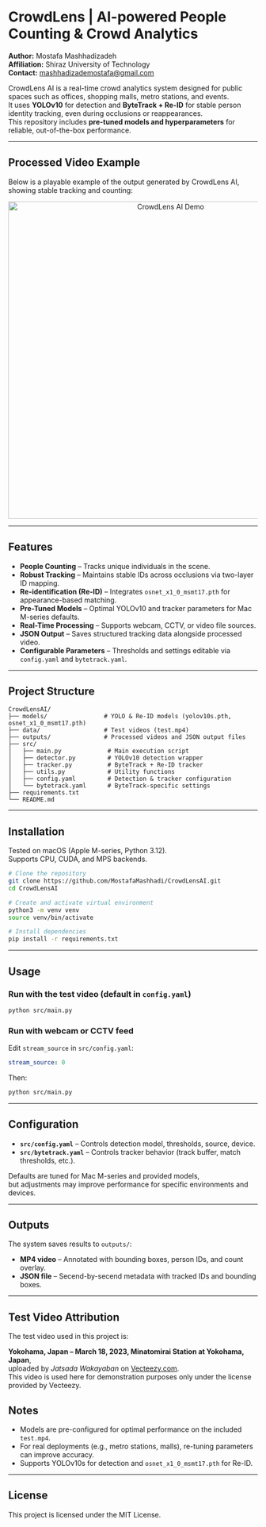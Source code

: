 # CrowdLens | AI-powered People Counting & Crowd Analytics

**Author:** Mostafa Mashhadizadeh   
**Affiliation:** Shiraz University of Technology  
**Contact:** mashhadizademostafa@gmail.com  

CrowdLens AI is a real-time crowd analytics system designed for public spaces such as offices, shopping malls, metro stations, and events.  
It uses **YOLOv10** for detection and **ByteTrack + Re-ID** for stable person identity tracking, even during occlusions or reappearances.  
This repository includes **pre-tuned models and hyperparameters** for reliable, out-of-the-box performance.

---

## Processed Video Example

Below is a playable example of the output generated by CrowdLens AI, showing stable tracking and counting:

<p align="center">
  <a href="outputs/demo.gif">
    <img src="outputs/demo.gif" alt="CrowdLens AI Demo" width="640">
  </a>
</p>

---

## Features

- **People Counting** – Tracks unique individuals in the scene.
- **Robust Tracking** – Maintains stable IDs across occlusions via two-layer ID mapping.
- **Re-identification (Re-ID)** – Integrates `osnet_x1_0_msmt17.pth` for appearance-based matching.
- **Pre-Tuned Models** – Optimal YOLOv10 and tracker parameters for Mac M-series defaults.
- **Real-Time Processing** – Supports webcam, CCTV, or video file sources.
- **JSON Output** – Saves structured tracking data alongside processed video.
- **Configurable Parameters** – Thresholds and settings editable via `config.yaml` and `bytetrack.yaml`.

---

## Project Structure
```
CrowdLensAI/
├── models/                # YOLO & Re-ID models (yolov10s.pth, osnet_x1_0_msmt17.pth)
├── data/                  # Test videos (test.mp4)
├── outputs/               # Processed videos and JSON output files
├── src/
│   ├── main.py             # Main execution script
│   ├── detector.py         # YOLOv10 detection wrapper
│   ├── tracker.py          # ByteTrack + Re-ID tracker
│   ├── utils.py            # Utility functions
│   ├── config.yaml         # Detection & tracker configuration
│   └── bytetrack.yaml      # ByteTrack-specific settings
├── requirements.txt
└── README.md
```

---

## Installation

Tested on macOS (Apple M-series, Python 3.12).  
Supports CPU, CUDA, and MPS backends.

```bash
# Clone the repository
git clone https://github.com/MostafaMashhadi/CrowdLensAI.git
cd CrowdLensAI

# Create and activate virtual environment
python3 -m venv venv
source venv/bin/activate

# Install dependencies
pip install -r requirements.txt
```

---

## Usage

### Run with the test video (default in `config.yaml`)
```bash
python src/main.py
```

### Run with webcam or CCTV feed
Edit `stream_source` in `src/config.yaml`:
```yaml
stream_source: 0
```
Then:
```bash
python src/main.py
```

---

## Configuration

- **`src/config.yaml`** – Controls detection model, thresholds, source, device.
- **`src/bytetrack.yaml`** – Controls tracker behavior (track buffer, match thresholds, etc.).

Defaults are tuned for Mac M-series and provided models,  
but adjustments may improve performance for specific environments and devices.

---

## Outputs

The system saves results to `outputs/`:
- **MP4 video** – Annotated with bounding boxes, person IDs, and count overlay.
- **JSON file** – Secend-by-secend metadata with tracked IDs and bounding boxes.

---

## Test Video Attribution

The test video used in this project is:

**Yokohama, Japan – March 18, 2023, Minatomirai Station at Yokohama, Japan**,  
uploaded by *Jatsada Wakayaban* on [Vecteezy.com](https://www.vecteezy.com).  
This video is used here for demonstration purposes only under the license provided by Vecteezy.  

## Notes
- Models are pre-configured for optimal performance on the included `test.mp4`.
- For real deployments (e.g., metro stations, malls), re-tuning parameters can improve accuracy.
- Supports YOLOv10s for detection and `osnet_x1_0_msmt17.pth` for Re-ID.

---

## License

This project is licensed under the MIT License.
